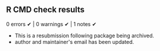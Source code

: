 ## R CMD check results

0 errors ✔ | 0 warnings ✔ | 1 notes ✔

* This is a resubmission following package being archived.
* author and maintainer's email has been updated. 
